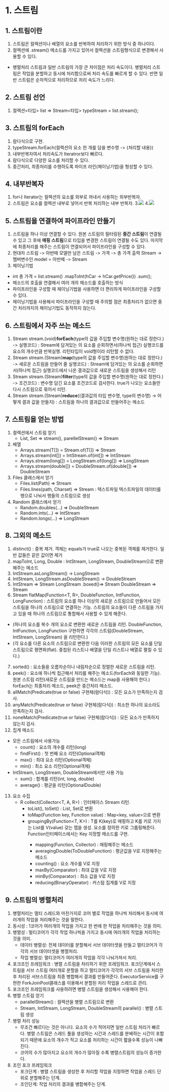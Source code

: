 # 1. 스트림
## 1. 스트림이란
1. 스트림은 컬렉션이나 배열의 요소를 반복하여 처리하기 위한 방식 중 하나이다.
2. 컬렉션에 .stream() 메소드를 가지고 있어서 컬렉션을 스트림형식으로 변경해서 사용할 수 있다.
* 병렬처리 스트림과 일반 스트림의 가장 큰 차이점은 처리 속도이다. 병렬처리 스트림은 작업을 분할하고 동시에 처리함으로써 처리 속도를 빠르게 할 수 있다. 반면 일반 스트림은 순차적으로 처리하므로 처리 속도가 느리다.

## 2. 스트림 선언
1. 컬렉션<타입> list =>
    Stream<타입> typeStream = list.stream();

## 3. 스트림의 forEach
1. 람다식으로 구현.
2. typeStream.forEach(컬렉션의 요소 한 개를 담을 변수명 -> {처리할 내용})
3. 내부반복자여서 처리속도가 Iteratror보다 빠르다.
4. 람다식으로 다양한 요소를 처리할 수 있다.
5. 중간처리, 최종처리를 수행하도록 파이프 라인(체이닝기법)을 형성할 수 있다.

## 4. 내부반복자
1. for나 Iterator는 컬렉션의 요소를 외부로 꺼내서 사용하는 외부반복자.
2. 스트림은 요소를 컬렉션 내부로 넣어서 반복 처리하는 내부 반복자.
3.<img src="image/외부반복자.jpg">
4.<img src="image/내부반복자.jpg">

## 5. 스트림을 연결하여 파이프라인 만들기
1. 스트림을 하나 이상 연결할 수 있다. 
원본 스트림의 필터링된 <b>중간 스트림</b>이 연결될 수 있고 
그 후에 <b>매핑 스트림</b>으로 타입을 변경한 스트림이 연결될 수도 있다. 
마지막에 최종처리를 해주는 스트림이 연결되어서 파이프라인을 구성할 수 있다.
2. 현대차 스트림 -> 아반떼 모델만 남은 스트림 -> 가격 -> 총 가격 출력
    Stream<HyundaiCar> -> 멤버변수인 model = 아반떼 -> Stream<Integer>
3. 체이닝기법
- int 총 가격 = list<HyundaiCar>.stream()
                            .mapToInt(hCar -> hCar.getPrice())
                            .sum();
- 메소드의 호출을 연결해서 여러 개의 메소드를 호출하는 방식
- 파이프라인을 구성할 때 체이닝기법을 사용하면 더 편리하게 파이프라인을 구성할 수 있다.
- 체이닝기법을 사용해서 파이프라인을 구성할 때 주의할 점은 최종처리가 없으면 중간 처리까지의 체이닝기법도 동작하지 않는다.

## 6. 스트림에서 자주 쓰는 메소드
1. Stream<type> stream.(void)<b>forEach</b>(type의 값을 주입할 변수명(원하는 대로 정한다.) -> 실행코드) 
: Stream에 담겨있는 <type>의 요소를 순회하면서(하나씩 접근) 실행코드를 요소의 개수만큼 반복실행. 리턴타입이 void형이라 리턴할 수 없다.
2. Stream<type> stream.(Stream<type>)<b>map</b>(type의 값을 주입할 변수명(원하는 대로 정한다.) -> 새로운 스트림을 만들어 줄 실행코드)
: Stream에 담겨있는 <type>의 요소를 순회하면서(하나씩 접근) 실행코드에서 나온 결과값으로 새로운 스트림을 생성해서 리턴
3. Stream<type> stream.(Stream<type>)<b>filter</b>(type의 값을 주입할 변수명(원하는 대로 정한다.) -> 조건코드) 
: 변수명 담긴 요소를 조건코드로 검사한다. true가 나오는 요소들만 다시 스트림으로 묶어서 리턴.
4. Stream<type> stream.(Stream<type>)<b>reduce</b>((결과값의 타입 변수명, type의 변수명) -> 어떻게 결과 값을 만들지)
: 스트림을 하나의 결과값으로 만들어주는 메소드 

## 7. 스트림을 얻는 방법
1. 컬렉션에서 스트림 얻기
    - List<T>, Set<T> => stream(),    parellelStream() => Stream<T>
2. 배열
    - Arrays.stream(T[]) = Stream.of(T[]) => Stream<T>
    - Arrays.stream(int[]) = IntStream.of(int[]) => IntStream
    - Arrays.stream(long[]) = LongStream.of(long[]) => LongStream
    - Arrays.stream(double[]) = DoubleStream.of(double[]) => DoubleStream
3. Files 클래스에서 얻기
    - Files.list(Path) => Stream<Path>
    - Files.lines(path, Charset) => Stream<String> : 텍스트파일
    텍스트파일의 데이터를 행으로 나눠서 행들의 스트림으로 생성
4. Random 클래스에서 얻기
    - Random.doubles(...) => DoubleStream
    - Random.ints(...) => IntStream
    - Random.longs(...) => LongStream

## 8. 그외의 메소드
1. distinct() : 중복 제거. 객체는 equals가 true로 나오는 중복된 객체를 제거한다. 일반 값들은 같은 값이면 제거
2. mapToInt, Long, Double : IntStream, LongStream, DoubleStream으로 변환해주는 메소드
3. IntStream.asLongStream() -> LongStream
4. IntStream, LongStream.asDoubleStream() -> DoubleStream
5. IntStream            => Stream<Integer>
   LongStream   .boxed()=> Stream<Long>
   DoubleStream         => Stream<Double>
6. Stream<R> flatMap(Function<T, R>, DoubleFunction, IntFunction, LongFunction) : 스트림의 요소를 하나 이상의 새로운 스트림으로 만들어서 모든 스트림을 하나의 스트림으로 연결하는 기능. 스트림의 요소들이 다른 스트림을 가지고 있을 때 하나의 스트림으로 통합해서 사용할 수 있게 해준다.
- (하나의 요소를 복수 개의 요소로 변환한 새로운 스트림을 리턴. DoubleFunction, IntFunction, LongFunction 구현하면 각각의 스트림(DoubleStream, IntStream, LongStream) 을 리턴한다.)
- (각 요소를 다른 요소의 스트림으로 변환한 다음 이러한 스트림의 모든 요소를 단일 스트림으로 평면화(flat). 중첩된 리스트나 배열을 단일 리스트나 배열로 펼칠 수 있다.)
7. sorted() : 요소들을 오름차순이나 내림차순으로 정렬한 새로운 스트림을 리턴.
8. peek() : 요소에 하나씩 접근해서 처리를 해주는 메소드(forEach와 동일한 기능). 원본 스트림 리턴(새로운 스트림을 만드는 메소드는 map을 사용해야 한다.) forEach는 최종처리 메소드, peek은 중간처리 메소드.
9. allMatch(Predicate(true or false) 구현체(람다식)) : 모든 요소가 만족하는지 검사.
10. anyMatch(Predicate(true or false) 구현체(람다식)) : 최소한 하나의 요소라도 만족하는지 검사.
11. noneMatch(Predicate(true or false) 구현체(람다식)) : 모든 요소가 만족하지 않는지 검사.
12. 집계 메소드
- 모든 스트림에서 사용가능
    - count() : 요소의 개수를 리턴(long)
    - findFirst() : 첫 번째 요소 리턴(Optional객체)
    - max() : 최대 요소 리턴(Optional객체)
    - min() : 최소 요소 리턴(Optional객체)
- IntStream, LongStream, DoubleStream에서만 사용 가능
    - sum() : 합계를 리턴(int, long, double)
    - average() : 평균을 리턴(OptionalDouble)
13. 요소 수집
    - R collect(Collector<T, A, R>) : 인터페이스 Stream 리턴.
        - toList(), toSet() : List<T>, Set<T>로 변환
        - toMap(Function key, Function value) : Map<key, value>으로 변환
        - groupingBy(Function<T, K>) : T를 K(key)로 매핑하고 K를 키로 가지는 List<T>를 V(value) 갖는 맵을 생성. 요소를 정의한 키로 그룹핑해준다. Function인터페이스에서는 Key 지정할 메소드를 구현.
            - mapping(Function, Collector) : 매핑해주는 메소드
            - averagingDouble(ToDoubleFunction) : 평균값을 V로 지정해주는 메소드
            - counting() : 요소 개수를 V로 지정
            - maxBy(Comparator) : 최대 값을 V로 지정
            - minBy(Comparator) : 최소 값을 V로 지정
            - reducing(BinaryOperator<T>) : 커스텀 집계를 V로 지정

## 9. 스트림의 병렬처리
1. 병렬처리는 멀티 스레드와 마찬가지로 코어 별로 작업을 하나씩 처리해서 동시에 여러개의 작업을 처리해주는 것을 말한다.
2. 동시성 : 1코어가 여러개의 작업을 가지고 한 번에 한 작업을 처리해주는 것을 의미.
3. 병렬성 : 멀티코어가 각각 작업 하나씩을 가지고 동시에 여러개의 작업을 처리하는 것을 의미.
    - 데이터 병렬성: 전체 데이터를 분할해서 서브 데이터셋을 만들고 멀티코어가 각각의 서브 데이터셋을 병렬처리. 
    - 작업 병렬성: 멀티코어가 여러개의 작업을 각각 나눠가져서 처리.
4. 포크조인 프레임워크 : 병렬 스트림을 처리하기 위한 프레임워크.
포크단계에서 스트림을 서브 스트림 여러개로 분할을 하고 멀티코어가 각각의 서브 스트림을 처리한 후 처리된 서브스트림을 최종 병합해서 결과를 만들어준다. ExecutorService를 구현한 ForkJoinPool클래스를 이용해서 분할된 처리 작업을 스레드로 관리.
5. 포크조인 프레임워크를 사용하려면 병렬 스트림을 생성해서 사용해야 한다.
6. 병렬 스트림 얻기
    - parallelStream() : 컬렉션을 병렬 스트림으로 변환
    - Stream, IntStream, LongStream, DoubleStream의 parallel() : 병렬 스트림 생성
7. 병렬 처리 성능
    - 무조건 빠르다는 것은 아니다. 요소의 수가 적어지면 일반 스트림 처리가 빠르다. 병렬 스트림은 스레드 풀을 생성하는 시간과 스레드를 분배하는 시간이 포함되기 때문에 요소의 개수가 적고 요소를 처리하는 시간이 짧을수록 성능이 나빠진다.
    - 코어의 수가 많아지고 요소의 개수가 많아질 수록 병렬스트림의 성능이 증가한다.
8. 조인 포크 프레임워크
    - 포크단계 : 병렬 스트림을 생성한 후 처리할 작업을 지정하면 작업을 스레드 단위로 분할해주는 단계.
    - 조인단계: 작업 처리의 결과를 병합해주는 단계.






